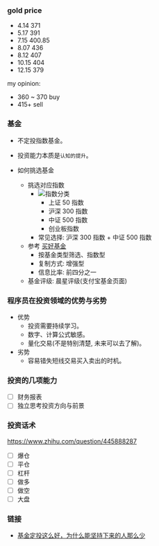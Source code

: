 ### gold price

* 4.14 371
* 5.17 391
* 7.15 400.85
* 8.07 436
* 8.12 407
* 10.15 404
* 12.15 379

my opinion:

* 360 ~ 370 buy
* 415+ sell

### 基金

* 不定投指数基金。
* 投资能力本质是`认知的提升`。

* 如何挑选基金
  * 挑选对应指数
    * ![指数分类](http://with.muyunyun.cn/a21b4868c7b34f5e3c52c6efb0af5bff.jpg)
      * 上证 50 指数
      * 沪深 300 指数
      * 中证 500 指数
      * 创业板指数
    * 常见选择: 沪深 300 指数 + 中证 500 指数
  * 参考 [买好基金](https://www.howbuy.com/fundtool/filter.htm)
    * 按基金类型筛选、指数型
    * 复制方式: 增强型
    * 信息比率: 前四分之一
  * 基金评级: 晨星评级(支付宝基金页面)

### 程序员在投资领域的优势与劣势

* 优势
  * 投资需要持续学习。
  * 数字、计算公式敏感。
  * 量化交易(不是特别清楚, 未来可以去了解)。
* 劣势
  * 容易错失短线交易买入卖出的时机。

### 投资的几项能力

- [ ] 财务报表
- [ ] 独立思考投资方向与前景

### 投资话术

https://www.zhihu.com/question/445888287

- [ ] 爆仓
- [ ] 平仓
- [ ] 杠杆
- [ ] 做多
- [ ] 做空
- [ ] 大盘

### 链接

* [基金定投这么好，为什么能坚持下来的人那么少](https://www.zhihu.com/question/267534527/answer/1337504443)

